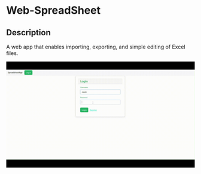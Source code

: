 # Web-SpreadSheet

## Description 

A web app that enables importing, exporting, and simple editing of Excel files.

![Demo Web-SpreadSheet](Assets/Demo.gif)


